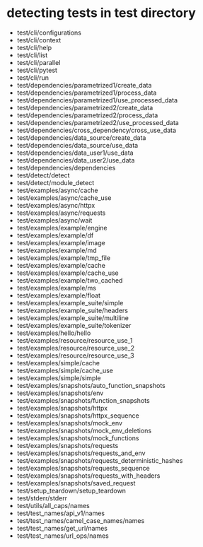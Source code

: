 # detecting tests in test directory

 * test/cli/configurations
 * test/cli/context
 * test/cli/help
 * test/cli/list
 * test/cli/parallel
 * test/cli/pytest
 * test/cli/run
 * test/dependencies/parametrized1/create_data
 * test/dependencies/parametrized1/process_data
 * test/dependencies/parametrized1/use_processed_data
 * test/dependencies/parametrized2/create_data
 * test/dependencies/parametrized2/process_data
 * test/dependencies/parametrized2/use_processed_data
 * test/dependencies/cross_dependency/cross_use_data
 * test/dependencies/data_source/create_data
 * test/dependencies/data_source/use_data
 * test/dependencies/data_user1/use_data
 * test/dependencies/data_user2/use_data
 * test/dependencies/dependencies
 * test/detect/detect
 * test/detect/module_detect
 * test/examples/async/cache
 * test/examples/async/cache_use
 * test/examples/async/httpx
 * test/examples/async/requests
 * test/examples/async/wait
 * test/examples/example/engine
 * test/examples/example/df
 * test/examples/example/image
 * test/examples/example/md
 * test/examples/example/tmp_file
 * test/examples/example/cache
 * test/examples/example/cache_use
 * test/examples/example/two_cached
 * test/examples/example/ms
 * test/examples/example/float
 * test/examples/example_suite/simple
 * test/examples/example_suite/headers
 * test/examples/example_suite/multiline
 * test/examples/example_suite/tokenizer
 * test/examples/hello/hello
 * test/examples/resource/resource_use_1
 * test/examples/resource/resource_use_2
 * test/examples/resource/resource_use_3
 * test/examples/simple/cache
 * test/examples/simple/cache_use
 * test/examples/simple/simple
 * test/examples/snapshots/auto_function_snapshots
 * test/examples/snapshots/env
 * test/examples/snapshots/function_snapshots
 * test/examples/snapshots/httpx
 * test/examples/snapshots/httpx_sequence
 * test/examples/snapshots/mock_env
 * test/examples/snapshots/mock_env_deletions
 * test/examples/snapshots/mock_functions
 * test/examples/snapshots/requests
 * test/examples/snapshots/requests_and_env
 * test/examples/snapshots/requests_deterministic_hashes
 * test/examples/snapshots/requests_sequence
 * test/examples/snapshots/requests_with_headers
 * test/examples/snapshots/saved_request
 * test/setup_teardown/setup_teardown
 * test/stderr/stderr
 * test/utils/all_caps/names
 * test/test_names/api_v1/names
 * test/test_names/camel_case_names/names
 * test/test_names/get_url/names
 * test/test_names/url_ops/names
